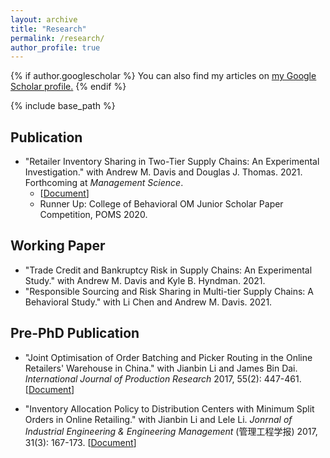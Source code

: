 ```yaml
---
layout: archive
title: "Research"
permalink: /research/
author_profile: true
---
```


{% if author.googlescholar %}
  You can also find my articles on <u><a href="{{author.googlescholar}}">my Google Scholar profile</a>.</u>
{% endif %}

{% include base_path %}

## Publication
* "Retailer Inventory Sharing in Two-Tier Supply Chains: An Experimental Investigation." with Andrew M. Davis and 
  Douglas J. Thomas. 2021. Forthcoming at *Management Science*.
   * [[Document](https://rihuanhuang.github.io/files/InvShare_Accepted.pdf)]
  * Runner Up: College of Behavioral OM Junior Scholar Paper Competition, POMS 2020.

## Working Paper
* "Trade Credit and Bankruptcy Risk in Supply Chains: An Experimental Study." with Andrew M. Davis and Kyle B. Hyndman. 2021.
* "Responsible Sourcing and Risk Sharing in Multi-tier Supply Chains: A Behavioral Study." with Li Chen and Andrew 
  M. Davis. 2021.

## Pre-PhD Publication
* "Joint Optimisation of Order Batching and Picker Routing in the Online Retailers' Warehouse in China." with Jianbin Li and James Bin Dai. *International Journal of Production Research* 2017, 55(2): 447-461. [[Document](https://rihuanhuang.github.io/files/2017IJPR.pdf)]

* "Inventory Allocation Policy to Distribution Centers with Minimum Split Orders in Online Retailing." with Jianbin 
  Li and Lele Li. *Jonrnal of Industrial Engineering & Engineering Management* (管理工程学报) 2017, 31(3): 167-173. [[Document](https://rihuanhuang.github.io/files/2017GLGCXB.pdf)]

